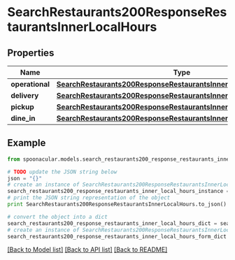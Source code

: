 # SearchRestaurants200ResponseRestaurantsInnerLocalHours


## Properties

Name | Type | Description | Notes
------------ | ------------- | ------------- | -------------
**operational** | [**SearchRestaurants200ResponseRestaurantsInnerLocalHoursOperational**](SearchRestaurants200ResponseRestaurantsInnerLocalHoursOperational.md) |  | [optional] 
**delivery** | [**SearchRestaurants200ResponseRestaurantsInnerLocalHoursOperational**](SearchRestaurants200ResponseRestaurantsInnerLocalHoursOperational.md) |  | [optional] 
**pickup** | [**SearchRestaurants200ResponseRestaurantsInnerLocalHoursOperational**](SearchRestaurants200ResponseRestaurantsInnerLocalHoursOperational.md) |  | [optional] 
**dine_in** | [**SearchRestaurants200ResponseRestaurantsInnerLocalHoursOperational**](SearchRestaurants200ResponseRestaurantsInnerLocalHoursOperational.md) |  | [optional] 

## Example

```python
from spoonacular.models.search_restaurants200_response_restaurants_inner_local_hours import SearchRestaurants200ResponseRestaurantsInnerLocalHours

# TODO update the JSON string below
json = "{}"
# create an instance of SearchRestaurants200ResponseRestaurantsInnerLocalHours from a JSON string
search_restaurants200_response_restaurants_inner_local_hours_instance = SearchRestaurants200ResponseRestaurantsInnerLocalHours.from_json(json)
# print the JSON string representation of the object
print SearchRestaurants200ResponseRestaurantsInnerLocalHours.to_json()

# convert the object into a dict
search_restaurants200_response_restaurants_inner_local_hours_dict = search_restaurants200_response_restaurants_inner_local_hours_instance.to_dict()
# create an instance of SearchRestaurants200ResponseRestaurantsInnerLocalHours from a dict
search_restaurants200_response_restaurants_inner_local_hours_form_dict = search_restaurants200_response_restaurants_inner_local_hours.from_dict(search_restaurants200_response_restaurants_inner_local_hours_dict)
```
[[Back to Model list]](../README.md#documentation-for-models) [[Back to API list]](../README.md#documentation-for-api-endpoints) [[Back to README]](../README.md)


